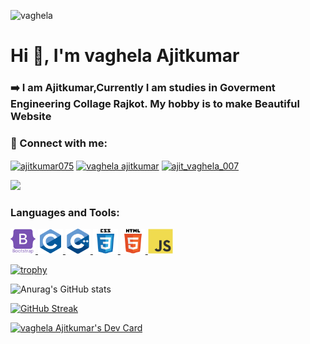 ![vaghela](https://user-images.githubusercontent.com/91899491/145231167-d08083bb-21e6-4667-96ce-182f6eb19c6a.png)

<h1 align="left">Hi 👋, I'm vaghela Ajitkumar</h1>
<h3 align="left" width="50" > ➡️  I am Ajitkumar,Currently I am studies in Goverment Engineering Collage Rajkot. My hobby is to make Beautiful Website</h3>


<h3 align="left"> 🤝 Connect with me:</h3>
<p align="left">
<a href="https://twitter.com/ajitkumar075" target="blank"><img align="center" src="https://raw.githubusercontent.com/rahuldkjain/github-profile-readme-generator/master/src/images/icons/Social/twitter.svg" alt="ajitkumar075" height="30" width="40" /></a>
<a href="https://linkedin.com/in/vaghela ajitkumar" target="blank"><img align="center" src="https://raw.githubusercontent.com/rahuldkjain/github-profile-readme-generator/master/src/images/icons/Social/linked-in-alt.svg" alt="vaghela ajitkumar" height="30" width="40" /></a>
<a href="https://instagram.com/ajit_vaghela_007" target="blank"><img align="center" src="https://raw.githubusercontent.com/rahuldkjain/github-profile-readme-generator/master/src/images/icons/Social/instagram.svg" alt="ajit_vaghela_007" height="30" width="40" /></a>
</p>


![](https://komarev.com/ghpvc/?username=ajitkumar1264&your-github-username)


<h3 align="left">Languages and Tools:</h3>
<p align="left"> <a href="https://getbootstrap.com" target="_blank" rel="noreferrer"> <img src="https://raw.githubusercontent.com/devicons/devicon/master/icons/bootstrap/bootstrap-plain-wordmark.svg" alt="bootstrap" width="40" height="40"/> </a> <a href="https://www.cprogramming.com/" target="_blank" rel="noreferrer"> <img src="https://raw.githubusercontent.com/devicons/devicon/master/icons/c/c-original.svg" alt="c" width="40" height="40"/> </a> <a href="https://www.w3schools.com/cpp/" target="_blank" rel="noreferrer"> <img src="https://raw.githubusercontent.com/devicons/devicon/master/icons/cplusplus/cplusplus-original.svg" alt="cplusplus" width="40" height="40"/> </a> <a href="https://www.w3schools.com/css/" target="_blank" rel="noreferrer"> <img src="https://raw.githubusercontent.com/devicons/devicon/master/icons/css3/css3-original-wordmark.svg" alt="css3" width="40" height="40"/> </a> <a href="https://www.w3.org/html/" target="_blank" rel="noreferrer"> <img src="https://raw.githubusercontent.com/devicons/devicon/master/icons/html5/html5-original-wordmark.svg" alt="html5" width="40" height="40"/> </a> <a href="https://developer.mozilla.org/en-US/docs/Web/JavaScript" target="_blank" rel="noreferrer"> <img src="https://raw.githubusercontent.com/devicons/devicon/master/icons/javascript/javascript-original.svg" alt="javascript" width="40" height="40"/> </a> </p>


[![trophy](https://github-profile-trophy.vercel.app/?username=ajitkumar1264&ryo-ma&theme=gruvbox)](https://github.com/ryo-ma/github-profile-trophy)

![Anurag's GitHub stats](https://github-readme-stats.vercel.app/api?username=ajitkumar1264&anuraghazra&theme=vision-friendly-dark&show_icons=true)

[![GitHub Streak](https://github-readme-streak-stats.herokuapp.com/?user=ajitkumar1264&DenverCoder1&theme=vision-friendly-dark)](https://git.io/streak-stats)


<a align="right" href="https://app.daily.dev/Ajitkumar1264"><img src="https://api.daily.dev/devcards/4bc34e0b4f434d9497af5f01b2432bfe.png?r=om8" width="200" alt="vaghela Ajitkumar's Dev Card"/></a>




